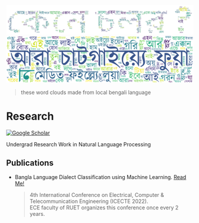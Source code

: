 <!-- ![wordcloud](assets/kene_cholor_no_bg.png) -->

![wordcloud](assets/kene_cholor_wc.png)
![wordcloud](assets/ara.png)

> these word clouds made from local bengali language

<!-- ![wordcloud](assets/kene_cholor_wc_bg_2.png) -->

<!-- ![wordcloud](assets/localwc.png) -->

# Research

[![Google Scholar](https://img.shields.io/badge/Google%20Scholar-View%20Profile-blue?style=flat&logo=google-scholar)](https://scholar.google.com/citations?user=GIAwRq4AAAAJ)

<!-- [![Google Scholar](https://img.shields.io/badge/Google%20Scholar-View%20Profile-blue?style=flat&logo=google-scholar&logoColor=white&color=yellow)](https://scholar.google.com/citations?user=GIAwRq4AAAAJ) -->

Undergrad Research Work in Natural Language Processing

## Publications

- Bangla Language Dialect Classification using Machine Learning. [Read Me!](https://ieeexplore.ieee.org/abstract/document/10114552)
  > 4th International Conference on Electrical, Computer & Telecommunication Engineering (ICECTE 2022). <br> ECE faculty of RUET organizes this conference once every 2 years.
